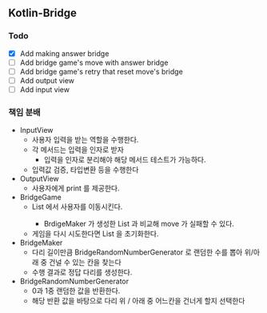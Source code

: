 ## Kotlin-Bridge
### Todo
- [x] Add making answer bridge
- [ ] Add bridge game's move with answer bridge 
- [ ] Add bridge game's retry that reset move's bridge
- [ ] Add output view
- [ ] Add input view

### 책임 분배
- InputView
  - 사용자 입력을 받는 역할을 수행한다.
  - 각 메서드는 입력을 인자로 받자
    - 입력을 인자로 분리해야 해당 메서드 테스트가 가능하다.
  - 입력값 검증, 타입변환 등을 수행한다
- OutputView
  - 사용자에게 print 를 제공한다.
- BridgeGame
  - List<String> 에서 사용자를 이동시킨다.
    - BrdigeMaker 가 생성한 List<String> 과 비교해 move 가 실패할 수 있다.
  - 게임을 다시 시도한다면 List<String> 을 초기화한다.
- BridgeMaker
  - 다리 길이만큼 BridgeRandomNumberGenerator 로 랜덤한 수를 뽑아 위/아래 중 건널 수 있는 칸을 찾는다
  - 수행 결과로 정답 다리를 생성한다.
- BridgeRandomNumberGenerator
  - 0과 1중 랜덤한 값을 반환한다.
  - 해당 반환 값을 바탕으로 다리 위 / 아래 중 어느칸을 건너게 할지 선택한다
